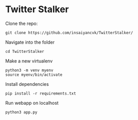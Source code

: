 # Twitter Stalker

Clone the repo:
```
git clone https://github.com/insaiyancvk/TwitterStalker/
```


Navigate into the folder
```
cd TwitterStalker
```

Make a new virtualenv
```
python3 -m venv myenv
source myenv/bin/activate
```

Install dependencies 
```
pip install -r requirements.txt
```

Run webapp on localhost
```
python3 app.py
```
